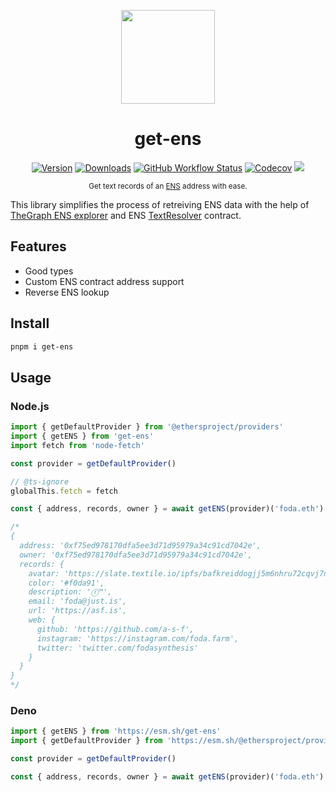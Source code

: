 <div align="center">

<img src="https://www.pngkit.com/png/full/152-1526200_ens-logo-ethereum-name-service.png" height="150px" /><br />

# get-ens

[![Version][v-badge-url]][npm-url] [![Downloads][dl-badge-url]][npm-url] [![GitHub Workflow Status][gh-actions-img]][github-actions] [![Codecov][cov-badge-url]][cov-url] [![][docs-badge]][docs]

<sub>Get text records of an [ENS](app.ens.domains) address with ease.</sub>

</div>

This library simplifies the process of retreiving ENS data with the help of [TheGraph ENS explorer](https://thegraph.com/explorer/subgraph/ensdomains/ens) and ENS [TextResolver](https://github.com/ensdomains/ens-contracts/blob/master/contracts/resolvers/profiles/TextResolver.sol) contract.

## Features

- Good types
- Custom ENS contract address support
- Reverse ENS lookup

## Install

```sh
pnpm i get-ens
```

## Usage

### Node.js

```ts
import { getDefaultProvider } from '@ethersproject/providers'
import { getENS } from 'get-ens'
import fetch from 'node-fetch'

const provider = getDefaultProvider()

// @ts-ignore
globalThis.fetch = fetch

const { address, records, owner } = await getENS(provider)('foda.eth')

/*
{
  address: '0xf75ed978170dfa5ee3d71d95979a34c91cd7042e',
  owner: '0xf75ed978170dfa5ee3d71d95979a34c91cd7042e',
  records: {
    avatar: 'https://slate.textile.io/ipfs/bafkreiddogjj5m6nhru72cqvj7napv3knwyqcvxlfxu4axkwhhlg55t5cu',
    color: '#f0da91',
    description: 'ⓕ™',
    email: 'foda@just.is',
    url: 'https://asf.is',
    web: {
      github: 'https://github.com/a-s-f',
      instagram: 'https://instagram.com/foda.farm',
      twitter: 'twitter.com/fodasynthesis'
    }
  }
}
*/
```

### Deno

```ts
import { getENS } from 'https://esm.sh/get-ens'
import { getDefaultProvider } from 'https://esm.sh/@ethersproject/providers'

const provider = getDefaultProvider()

const { address, records, owner } = await getENS(provider)('foda.eth')
```

[v-badge-url]: https://img.shields.io/npm/v/get-ens.svg?style=for-the-badge&color=4D48F7&label=&logo=npm
[npm-url]: https://www.npmjs.com/package/get-ens
[cov-badge-url]: https://img.shields.io/coveralls/github/talentlessguy/get-ens?style=for-the-badge&color=4D48F7
[cov-url]: https://coveralls.io/github/talentlessguy/get-ens
[dl-badge-url]: https://img.shields.io/npm/dt/get-ens?style=for-the-badge&color=4D48F7
[github-actions]: https://github.com/talentlessguy/get-ens/actions
[gh-actions-img]: https://img.shields.io/github/workflow/status/talentlessguy/get-ens/CI?style=for-the-badge&color=4D48F7&label=&logo=github
[docs-badge]: https://img.shields.io/badge/Docs-4D48F7?style=for-the-badge&logo=deno
[docs]: https://doc.deno.land/https/esm.sh/get-ens
